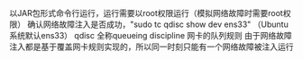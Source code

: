 以JAR包形式命令行运行，运行需要以root权限运行（模拟网络故障时需要root权限）
确认网络故障注入是否成功，"sudo tc qdisc show dev ens33" （Ubuntu系统默认ens33）
qdisc 全称queueing discipline 网卡的队列规则
由于网络故障注入都是基于覆盖网卡规则实现的，所以同一时刻只能有一个网络故障被注入运行

